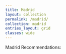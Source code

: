 ```yaml
---
title: Madrid
layout: collection
permalink: /madrid/
collection: madrid
entries_layout: grid
classes: wide
---
```


Madrid Recommendations:

